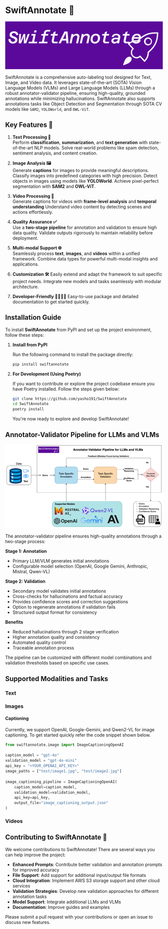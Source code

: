 # SwiftAnnotate 🚀

![swiftannotate](https://github.com/yasho191/SwiftAnnotate/blob/main/assets/swiftannotate-high-resolution-logo.png?raw=True)

SwiftAnnotate is a comprehensive auto-labeling tool designed for Text, Image, and Video data. It leverages state-of-the-art (SOTA) Vision Language Models (VLMs) and Large Language Models (LLMs) through a robust annotator-validator pipeline, ensuring high-quality, grounded annotations while minimizing hallucinations. SwiftAnnotate also supports annotations tasks like Object Detection and Segmentation through SOTA CV models like `SAM2`, `YOLOWorld`, and `OWL-ViT`.

## Key Features 🎯

1. **Text Processing 📝**  
Perform **classification**, **summarization**, and **text generation** with state-of-the-art NLP models. Solve real-world problems like spam detection, sentiment analysis, and content creation.

2. **Image Analysis 🖼️**  
Generate **captions** for images to provide meaningful descriptions. Classify images into predefined categories with high precision. Detect objects in images using models like **YOLOWorld**. Achieve pixel-perfect segmentation with **SAM2** and **OWL-ViT**.  

3. **Video Processing 🎥**  
Generate captions for videos with **frame-level analysis** and **temporal understanding** Understand video content by detecting scenes and actions effortlessly.  

4. **Quality Assurance ✅**  
Use a **two-stage pipeline** for annotation and validation to ensure high data quality. Validate outputs rigorously to maintain reliability before deployment.  

5. **Multi-modal Support 🌐**  
Seamlessly process **text**, **images**, and **videos** within a unified framework. Combine data types for powerful multi-modal insights and applications.  

6. **Customization 🛠️**
Easily extend and adapt the framework to suit specific project needs. Integrate new models and tasks seamlessly with modular architecture.

7. **Developer-Friendly 👩‍💻👨‍💻**
Easy-to-use package and detailed documentation to get started quickly.

## Installation Guide  

To install **SwiftAnnotate** from PyPI and set up the project environment, follow these steps:  

1. **Install from PyPI**  

    Run the following command to install the package directly:  

    ```bash
    pip install swiftannotate
    ```

2. **For Development (Using Poetry)**  

    If you want to contribute or explore the project codebase ensure you have Poetry installed.  Follow the steps given below:

    ```bash
    git clone https://github.com/yasho191/SwiftAnnotate
    cd SwiftAnnotate
    poetry install
    ```

    You're now ready to explore and develop SwiftAnnotate!  

## Annotator-Validator Pipeline for LLMs and VLMs

![Annotation Pipeline](https://github.com/yasho191/SwiftAnnotate/blob/main/assets/SwiftAnnotatePiepline.png?raw=True)

The annotator-validator pipeline ensures high-quality annotations through a two-stage process:

**Stage 1: Annotation**

- Primary LLM/VLM generates initial annotations
- Configurable model selection (OpenAI, Google Gemini, Anthropic, Mistral, Qwen-VL)

**Stage 2: Validation**

- Secondary model validates initial annotations
- Cross-checks for hallucinations and factual accuracy
- Provides confidence scores and correction suggestions
- Option to regenerate annotations if validation fails
- Structured output format for consistency

**Benefits**

- Reduced hallucinations through 2 stage verification
- Higher annotation quality and consistency
- Automated quality control
- Traceable annotation process

The pipeline can be customized with different model combinations and validation thresholds based on specific use cases.

## Supported Modalities and Tasks

### Text

### Images

#### Captioning

Currently, we support OpenAI, Google-Gemini, and Qwen2-VL for image captioning. To get started quickly refer the code snippet shown below.

```python
from swiftannotate.image import ImageCaptioningOpenAI

caption_model = "gpt-4o"
validation_model = "gpt-4o-mini"
api_key = "<YOUR_OPENAI_API_KEY>"
image_paths = ["test/image1.jpg", "test/image2.jpg"]

image_captioning_pipeline = ImageCaptioningOpenAI(
    caption_model=caption_model,
    validation_model=validation_model,
    api_key=api_key,
    output_file="image_captioning_output.json"
)
```

### Videos

## Contributing to SwiftAnnotate 🤝

We welcome contributions to SwiftAnnotate! There are several ways you can help improve the project:

- **Enhanced Prompts**: Contribute better validation and annotation prompts for improved accuracy
- **File Support**: Add support for additional input/output file formats
- **Cloud Integration**: Implement AWS S3 storage support and other cloud services
- **Validation Strategies**: Develop new validation approaches for different annotation tasks
- **Model Support**: Integrate additional LLMs and VLMs
- **Documentation**: Improve guides and examples

Please submit a pull request with your contributions or open an issue to discuss new features.
